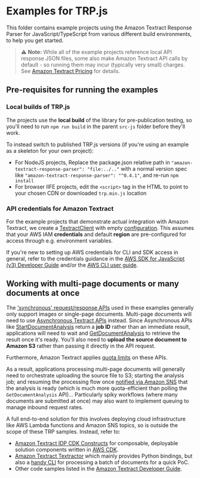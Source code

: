 # Examples for TRP.js

This folder contains example projects using the Amazon Textract Response Parser for JavaScript/TypeScript from various different build environments, to help you get started.

> ⚠️ **Note:** While all of the example projects reference local API response JSON files, some also make Amazon Textract API calls by default - so running them may incur (typically very small) charges. See [Amazon Textract Pricing](https://aws.amazon.com/textract/pricing/) for details.


## Pre-requisites for running the examples


### Local builds of TRP.js

The projects use the **local build** of the library for pre-publication testing, so you'll need to run `npm run build` in the parent `src-js` folder before they'll work.

To instead switch to published TRP.js versions (if you're using an example as a skeleton for your own project):

- For NodeJS projects, Replace the package.json relative path in `"amazon-textract-response-parser": "file:../.."` with a normal version spec like `"amazon-textract-response-parser": "^0.4.1"`, and re-run `npm install`
- For browser IIFE projects, edit the `<script>` tag in the HTML to point to your chosen CDN or downloaded `trp.min.js` location


### API credentials for Amazon Textract

For the example projects that demonstrate actual integration with Amazon Textract, we create a [TextractClient](https://docs.aws.amazon.com/AWSJavaScriptSDK/v3/latest/client/textract/) with empty [configuration](https://docs.aws.amazon.com/AWSJavaScriptSDK/v3/latest/Package/-aws-sdk-client-textract/TypeAlias/TextractClientConfigType/). This assumes that your AWS IAM **credentials** and default **region** are pre-configured for access through e.g. environment variables.

If you're new to setting up AWS credentials for CLI and SDK access in general, refer to the credentials guidance in the [AWS SDK for JavaScript (v3) Developer Guide](https://docs.aws.amazon.com/sdk-for-javascript/v3/developer-guide/setting-credentials.html) and/or the [AWS CLI user guide](https://docs.aws.amazon.com/cli/latest/userguide/cli-configure-files.html).


## Working with multi-page documents or many documents at once

The ['synchronous' request/response APIs](https://docs.aws.amazon.com/textract/latest/dg/sync.html) used in these examples generally only support images or single-page documents. Multi-page documents will need to use [Asynchronous Textract APIs](https://docs.aws.amazon.com/textract/latest/dg/async.html) instead. Since Asynchronous APIs like [StartDocumentAnalysis](https://docs.aws.amazon.com/AWSJavaScriptSDK/v3/latest/client/textract/command/StartDocumentAnalysisCommand/) return a **job ID** rather than an immediate result, applications will need to wait and [GetDocumentAnalysis](https://docs.aws.amazon.com/AWSJavaScriptSDK/v3/latest/client/textract/command/GetDocumentAnalysisCommand/) to retrieve the result once it's ready. You'll also need to **upload the source document to Amazon S3** rather than passing it directly in the API request.

Furthermore, Amazon Textract applies [quota limits](https://docs.aws.amazon.com/textract/latest/dg/limits-quotas-explained.html) on these APIs.

As a result, applications processing multi-page documents will generally need to orchestrate uploading the source file to S3; starting the analysis job; and resuming the processing flow once [notified via Amazon SNS](https://docs.aws.amazon.com/textract/latest/dg/async-notification-payload.html) that the analysis is ready (which is much more quota-efficient than polling the `GetDocumentAnalysis` API)... Particularly spiky workflows (where many documents are submitted at once) may also want to implement queuing to manage inbound request rates.

A full end-to-end solution for this involves deploying cloud infrastructure like AWS Lambda functions and Amazon SNS topics, so is outside the scope of these TRP samples. Instead, refer to:

- [Amazon Textract IDP CDK Constructs](https://github.com/aws-samples/amazon-textract-idp-cdk-constructs) for composable, deployable solution components written in [AWS CDK](https://aws.amazon.com/cdk/).
- [Amazon Textract Textractor](https://github.com/aws-samples/amazon-textract-textractor/) which mainly provides Python bindings, but also a [handy CLI](https://aws-samples.github.io/amazon-textract-textractor/commandline.html) for processing a batch of documents for a quick PoC.
- Other code samples listed in the [Amazon Textract Developer Guide](https://docs.aws.amazon.com/textract/latest/dg/service_code_examples.html).

